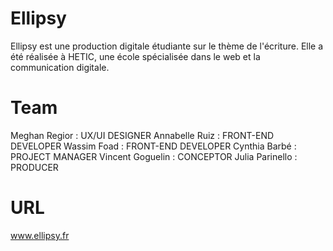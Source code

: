 Ellipsy
==========
Ellipsy est une production digitale étudiante sur le thème de l'écriture. Elle a été réalisée à HETIC, une école spécialisée dans le web et la communication digitale.

Team
=========
Meghan Regior : UX/UI DESIGNER
Annabelle Ruiz : FRONT-END DEVELOPER
Wassim Foad : FRONT-END DEVELOPER
Cynthia Barbé : PROJECT MANAGER
Vincent Goguelin : CONCEPTOR
Julia Parinello : PRODUCER


URL
========
www.ellipsy.fr
